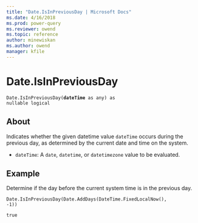 ```yaml
---
title: "Date.IsInPreviousDay | Microsoft Docs"
ms.date: 4/16/2018
ms.prod: power-query
ms.reviewer: owend
ms.topic: reference
author: minewiskan
ms.author: owend
manager: kfile
---
```

# Date.IsInPreviousDay
<code>Date.IsInPreviousDay(**dateTime** as any) as nullable logical</code>
## About
Indicates whether the given datetime value <code>dateTime</code> occurs during the previous day, as determined by the current date and time on the system. 
* <code>dateTime</code>: A <code>date</code>, <code>datetime</code>, or <code>datetimezone</code> value to be evaluated.

## Example 
Determine if the day before the current system time is in the previous day.

<code>Date.IsInPreviousDay(Date.AddDays(DateTime.FixedLocalNow(), -1))</code>

<code>true</code>

